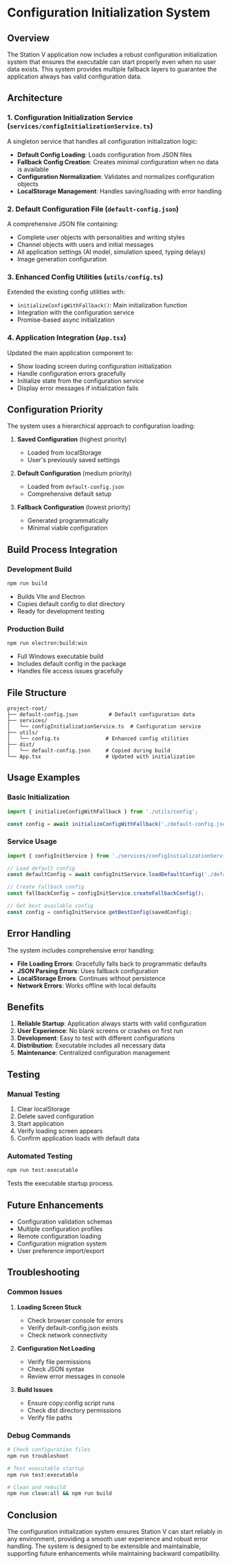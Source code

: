 # Configuration Initialization System

## Overview

The Station V application now includes a robust configuration initialization system that ensures the executable can start properly even when no user data exists. This system provides multiple fallback layers to guarantee the application always has valid configuration data.

## Architecture

### 1. Configuration Initialization Service (`services/configInitializationService.ts`)

A singleton service that handles all configuration initialization logic:

- **Default Config Loading**: Loads configuration from JSON files
- **Fallback Config Creation**: Creates minimal configuration when no data is available
- **Configuration Normalization**: Validates and normalizes configuration objects
- **LocalStorage Management**: Handles saving/loading with error handling

### 2. Default Configuration File (`default-config.json`)

A comprehensive JSON file containing:
- Complete user objects with personalities and writing styles
- Channel objects with users and initial messages
- All application settings (AI model, simulation speed, typing delays)
- Image generation configuration

### 3. Enhanced Config Utilities (`utils/config.ts`)

Extended the existing config utilities with:
- `initializeConfigWithFallback()`: Main initialization function
- Integration with the configuration service
- Promise-based async initialization

### 4. Application Integration (`App.tsx`)

Updated the main application component to:
- Show loading screen during configuration initialization
- Handle configuration errors gracefully
- Initialize state from the configuration service
- Display error messages if initialization fails

## Configuration Priority

The system uses a hierarchical approach to configuration loading:

1. **Saved Configuration** (highest priority)
   - Loaded from localStorage
   - User's previously saved settings

2. **Default Configuration** (medium priority)
   - Loaded from `default-config.json`
   - Comprehensive default setup

3. **Fallback Configuration** (lowest priority)
   - Generated programmatically
   - Minimal viable configuration

## Build Process Integration

### Development Build
```bash
npm run build
```
- Builds Vite and Electron
- Copies default config to dist directory
- Ready for development testing

### Production Build
```bash
npm run electron:build:win
```
- Full Windows executable build
- Includes default config in the package
- Handles file access issues gracefully

## File Structure

```
project-root/
├── default-config.json          # Default configuration data
├── services/
│   └── configInitializationService.ts  # Configuration service
├── utils/
│   └── config.ts               # Enhanced config utilities
├── dist/
│   └── default-config.json     # Copied during build
└── App.tsx                     # Updated with initialization
```

## Usage Examples

### Basic Initialization
```typescript
import { initializeConfigWithFallback } from './utils/config';

const config = await initializeConfigWithFallback('./default-config.json');
```

### Service Usage
```typescript
import { configInitService } from './services/configInitializationService';

// Load default config
const defaultConfig = await configInitService.loadDefaultConfig('./default-config.json');

// Create fallback config
const fallbackConfig = configInitService.createFallbackConfig();

// Get best available config
const config = configInitService.getBestConfig(savedConfig);
```

## Error Handling

The system includes comprehensive error handling:

- **File Loading Errors**: Gracefully falls back to programmatic defaults
- **JSON Parsing Errors**: Uses fallback configuration
- **LocalStorage Errors**: Continues without persistence
- **Network Errors**: Works offline with local defaults

## Benefits

1. **Reliable Startup**: Application always starts with valid configuration
2. **User Experience**: No blank screens or crashes on first run
3. **Development**: Easy to test with different configurations
4. **Distribution**: Executable includes all necessary data
5. **Maintenance**: Centralized configuration management

## Testing

### Manual Testing
1. Clear localStorage
2. Delete saved configuration
3. Start application
4. Verify loading screen appears
5. Confirm application loads with default data

### Automated Testing
```bash
npm run test:executable
```
Tests the executable startup process.

## Future Enhancements

- Configuration validation schemas
- Multiple configuration profiles
- Remote configuration loading
- Configuration migration system
- User preference import/export

## Troubleshooting

### Common Issues

1. **Loading Screen Stuck**
   - Check browser console for errors
   - Verify default-config.json exists
   - Check network connectivity

2. **Configuration Not Loading**
   - Verify file permissions
   - Check JSON syntax
   - Review error messages in console

3. **Build Issues**
   - Ensure copy:config script runs
   - Check dist directory permissions
   - Verify file paths

### Debug Commands

```bash
# Check configuration files
npm run troubleshoot

# Test executable startup
npm run test:executable

# Clean and rebuild
npm run clean:all && npm run build
```

## Conclusion

The configuration initialization system ensures Station V can start reliably in any environment, providing a smooth user experience and robust error handling. The system is designed to be extensible and maintainable, supporting future enhancements while maintaining backward compatibility.
